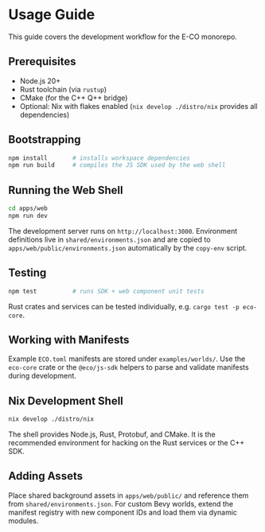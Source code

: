 # Usage Guide

This guide covers the development workflow for the E-CO monorepo.

## Prerequisites

- Node.js 20+
- Rust toolchain (via `rustup`)
- CMake (for the C++ Q++ bridge)
- Optional: Nix with flakes enabled (`nix develop ./distro/nix` provides all dependencies)

## Bootstrapping

```bash
npm install       # installs workspace dependencies
npm run build     # compiles the JS SDK used by the web shell
```

## Running the Web Shell

```bash
cd apps/web
npm run dev
```

The development server runs on `http://localhost:3000`. Environment definitions live in `shared/environments.json` and are copied to `apps/web/public/environments.json` automatically by the `copy-env` script.

## Testing

```bash
npm test          # runs SDK + web component unit tests
```

Rust crates and services can be tested individually, e.g. `cargo test -p eco-core`.

## Working with Manifests

Example `ECO.toml` manifests are stored under `examples/worlds/`. Use the `eco-core` crate or the `@eco/js-sdk` helpers to parse and validate manifests during development.

## Nix Development Shell

```bash
nix develop ./distro/nix
```

The shell provides Node.js, Rust, Protobuf, and CMake. It is the recommended environment for hacking on the Rust services or the C++ SDK.

## Adding Assets

Place shared background assets in `apps/web/public/` and reference them from `shared/environments.json`. For custom Bevy worlds, extend the manifest registry with new component IDs and load them via dynamic modules.
